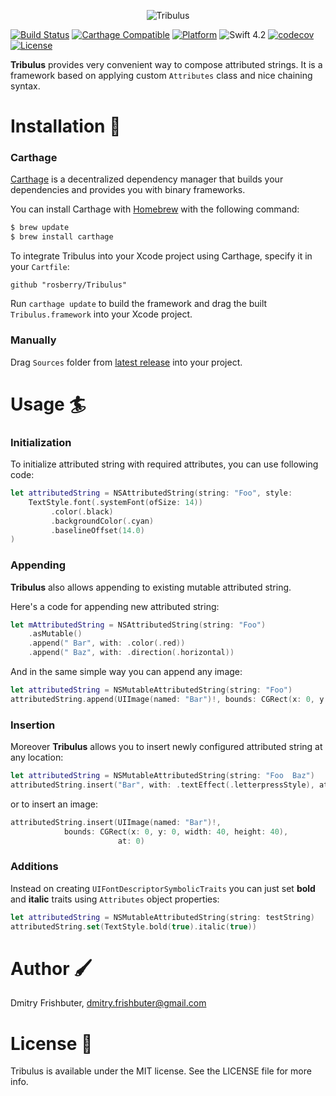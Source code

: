 <p align="center">
  <img src="img/tribulus_logo.png" alt="Tribulus"/>
</p>

[![Build Status](https://travis-ci.org/rosberry/Tribulus.svg?branch=master)](https://travis-ci.org/rosberry/Tribulus)
[![Carthage Compatible](https://img.shields.io/badge/Carthage-compatible-4BC51D.svg?style=flat)](https://github.com/Carthage/Carthage)
[![Platform](https://img.shields.io/cocoapods/p/Tribulus.svg?style=flat)](http://cocoadocs.org/docsets/Tribulus)
![Swift 4.2](https://img.shields.io/badge/Swift-4.2-orange.svg)
[![codecov](https://codecov.io/gh/DmitryFrishbuter/Tribulus/branch/master/graph/badge.svg)](https://codecov.io/gh/DmitryFrishbuter/Tribulus)
[![License](https://img.shields.io/cocoapods/l/Tribulus.svg?style=flat)](http://cocoadocs.org/docsets/Tribulus)

**Tribulus** provides very convenient way to compose attributed strings.
It is a framework based on applying custom `Attributes` class and nice chaining syntax.

# Installation 🏁

### Carthage

[Carthage](https://github.com/Carthage/Carthage) is a decentralized dependency manager that builds your dependencies and provides you with binary frameworks.

You can install Carthage with [Homebrew](http://brew.sh/) with the following command:

```bash
$ brew update
$ brew install carthage
```
To integrate Tribulus into your Xcode project using Carthage, specify it in your `Cartfile`:

```ogdl
github "rosberry/Tribulus"
```

Run `carthage update` to build the framework and drag the built `Tribulus.framework` into your Xcode project.

### Manually

Drag `Sources` folder from [latest release](https://github.com/rosberry/Tribulus/releases) into your project.

# Usage 🏄‍

### Initialization

To initialize attributed string with required attributes, you can use following code:

```swift
let attributedString = NSAttributedString(string: "Foo", style:
    TextStyle.font(.systemFont(ofSize: 14))
	     .color(.black)
	     .backgroundColor(.cyan)
	     .baselineOffset(14.0)
)
```

### Appending

**Tribulus** also allows appending to existing mutable attributed string.

Here's a code for appending new attributed string:

```swift
let mAttributedString = NSAttributedString(string: "Foo")
	.asMutable()
	.append(" Bar", with: .color(.red))
	.append(" Baz", with: .direction(.horizontal))
```

And in the same simple way you can append any image:

```swift
let attributedString = NSMutableAttributedString(string: "Foo")
attributedString.append(UIImage(named: "Bar")!, bounds: CGRect(x: 0, y: 0, width: 40, height: 40))
```
### Insertion

Moreover **Tribulus** allows you to insert newly configured attributed string at any location:

```swift
let attributedString = NSMutableAttributedString(string: "Foo  Baz")
attributedString.insert("Bar", with: .textEffect(.letterpressStyle), at: 4)
```

or to insert an image:

```swift
attributedString.insert(UIImage(named: "Bar")!, 
			bounds: CGRect(x: 0, y: 0, width: 40, height: 40), 
                        at: 0)
```

### Additions

Instead on creating `UIFontDescriptorSymbolicTraits` you can just set **bold** and **italic** traits using `Attributes` object properties:

```swift
let attributedString = NSMutableAttributedString(string: testString)
attributedString.set(TextStyle.bold(true).italic(true))
```

# Author 🖌

Dmitry Frishbuter, dmitry.frishbuter@gmail.com

# License 📃

Tribulus is available under the MIT license. See the LICENSE file for more info.

